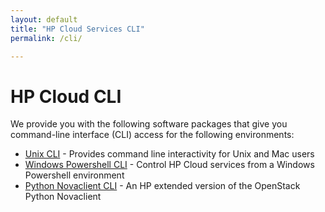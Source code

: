 ```yaml
---
layout: default
title: "HP Cloud Services CLI"
permalink: /cli/

---
```

# HP Cloud CLI

We provide you with the following software packages that give you command-line interface (CLI) access for the following environments:

* [Unix CLI](/cli/unix) - Provides command line interactivity for Unix and Mac users
* [Windows Powershell CLI](/cli/windows) - Control HP Cloud services from a Windows Powershell environment
* [Python Novaclient CLI](/cli/nova) - An HP extended version of the OpenStack Python Novaclient
<!-- * [Euca2ools](http://open.eucalyptus.com/wiki/Euca2oolsGuide) - Is a popular open source CLI that can be configured to work with HP Cloud Services -->
